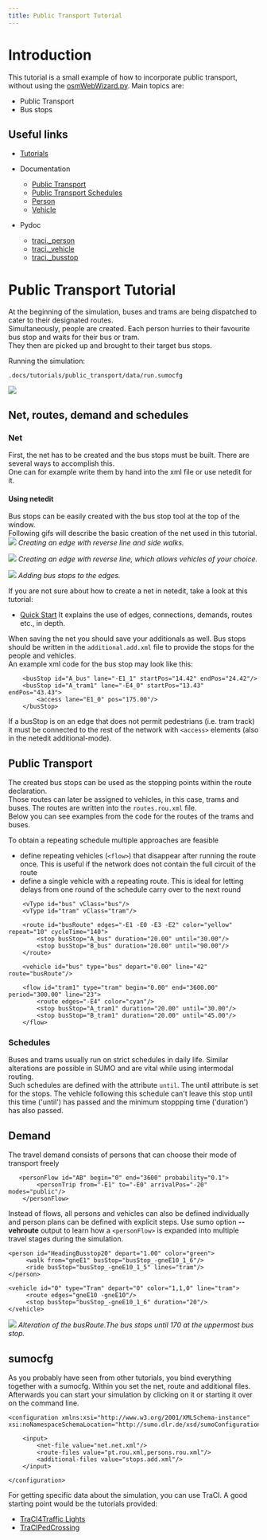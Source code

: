 ```yaml
---
title: Public Transport Tutorial
---
```


# Introduction
This tutorial is a small example of how to incorporate public transport, without
using the [osmWebWizard.py](../Tools/Import/OSM.md#osmwebwizardpy).
Main topics are:

*   Public Transport
*   Bus stops

## Useful links

- [Tutorials](index.md)

- Documentation
  - [Public Transport](../Simulation/Public_Transport.md)
  - [Public Transport Schedules](../Simulation/Public_Transport.md#public_transport_schedules)
  - [Person](../Specification/Persons.md)
  - [Vehicle](../TraCI/Vehicle_Value_Retrieval.md)

- Pydoc
  - [traci._person](https://sumo.dlr.de/pydoc/traci._person.html)
  - [traci._vehicle](https://sumo.dlr.de/pydoc/traci._vehicle.html)
  - [traci._busstop](https://sumo.dlr.de/pydoc/traci._busstop.html)

# Public Transport Tutorial
At the beginning of the simulation, buses and trams are being dispatched to cater to their designated routes.   
Simultaneously, people are created. Each person hurries to their favourite bus stop and waits for their bus or tram.   
They then are picked up and brought to their target bus stops.

Running the simulation:
```
.docs/tutorials/public_transport/data/run.sumocfg
```
![](../images/PublicTransport01.gif)


## Net, routes, demand and schedules
### Net
First, the net has to be created and the bus stops must be built. There are several ways to accomplish this.   
One can for example write them by hand into the xml file or use netedit for it.

#### Using netedit
Bus stops can be easily created with the bus stop tool at the top of the window.   
Following gifs will describe the basic creation of the net used in this tutorial.
![](../images/PublicTransport02.gif)
*Creating an edge with reverse line and side walks.*

![](../images/PublicTransport03.gif)
*Creating an edge with reverse line, which allows vehicles of your choice.*

![](../images/PublicTransport04.gif)
*Adding bus stops to the edges.*

If you are not sure about how to create a net in netedit, take a look at this tutorial:

* [Quick Start](quick_start.md)
It explains the use of edges, connections, demands, routes etc., in depth.

When saving the net you should save your additionals as well.
Bus stops should be written in the `additional.add.xml` file to provide the stops for the people and vehicles.   
An example xml code for the bus stop may look like this:

```
    <busStop id="A_bus" lane="-E1_1" startPos="14.42" endPos="24.42"/>
    <busStop id="A_tram1" lane="-E4_0" startPos="13.43" endPos="43.43">
        <access lane="E1_0" pos="175.00"/>
    </busStop>

```

If a busStop is on an edge that does not permit pedestrians (i.e. tram track) it must be connected to the rest of the network with `<access>` elements (also in the netedit additional-mode).


## Public Transport
The created bus stops can be used as the stopping points within the route declaration.   
Those routes can later be assigned to vehicles, in this case, trams and buses.
The routes are written into the `routes.rou.xml` file.   
Below you can see examples from the code for the routes of the trams and buses.


To obtain a repeating schedule multiple approaches are feasible

- define repeating vehicles (`<flow>`) that disappear after running the route once. This is useful if the network does not contain the full circuit of the route
- define a single vehicle with a repeating route. This is ideal for letting delays from one round of the schedule carry over to the next round

```
    <vType id="bus" vClass="bus"/>
    <vType id="tram" vClass="tram"/>

    <route id="busRoute" edges="-E1 -E0 -E3 -E2" color="yellow" repeat="10" cycleTime="140">
        <stop busStop="A_bus" duration="20.00" until="30.00"/>
        <stop busStop="B_bus" duration="20.00" until="90.00"/>
    </route>

    <vehicle id="bus" type="bus" depart="0.00" line="42" route="busRoute"/>

    <flow id="tram1" type="tram" begin="0.00" end="3600.00" period="300.00" line="23">
        <route edges="-E4" color="cyan"/>
        <stop busStop="A_tram1" duration="20.00" until="30.00"/>
        <stop busStop="B_tram1" duration="20.00" until="45.00"/>
    </flow>
```

### Schedules

Buses and trams usually run on strict schedules in daily life. Similar alterations are possible in SUMO and are vital while using intermodal routing.   
Such schedules are defined with the attribute `until`. The until attribute is set for the stops.
The vehicle following this schedule can't leave this stop until this time ('until') has passed and the minimum stoppping time ('duration') has also passed.


## Demand

The travel demand consists of persons that can choose their mode of transport freely 

```
   <personFlow id="AB" begin="0" end="3600" probability="0.1">
        <personTrip from="-E1" to="-E0" arrivalPos="-20" modes="public"/>
    </personFlow>
```

Instead of flows, all persons and vehicles can also be defined individually and person plans can be defined with explicit steps.
Use sumo option **--vehroute** output to learn how a `<personFlow>` is expanded into multiple travel stages during the simulation.

```
<person id="HeadingBusstop20" depart="1.00" color="green">
     <walk from="gneE1" busStop="busStop_-gneE10_1_6"/>
     <ride busStop="busStop_-gneE10_1_5" lines="tram"/>    
</person>

<vehicle id="0" type="Tram" depart="0" color="1,1,0" line="tram">
     <route edges="gneE10 -gneE10"/>
     <stop busStop="busStop_-gneE10_1_6" duration="20"/>
</vehicle>
```



![](../images/PublicTransport05.gif)
*Alteration of the busRoute.The bus stops until 170 at the uppermost bus stop.*



## sumocfg
As you probably have seen from other tutorials, you bind everything together
with a sumocfg. Within you set the net, route and additional files.   
Afterwards you can start your simulation by clicking on it or starting it over on the
command line.

```
<configuration xmlns:xsi="http://www.w3.org/2001/XMLSchema-instance" xsi:noNamespaceSchemaLocation="http://sumo.dlr.de/xsd/sumoConfiguration.xsd">

    <input>
        <net-file value="net.net.xml"/>
        <route-files value="pt.rou.xml,persons.rou.xml"/>
        <additional-files value="stops.add.xml"/>
    </input>
    
</configuration>
```

For getting specific data about the simulation, you can use TraCI.
A good starting point would be the tutorials provided:

* [TraCI4Traffic Lights](TraCI4Traffic_Lights.md)
* [TraCIPedCrossing](TraCIPedCrossing.md)
